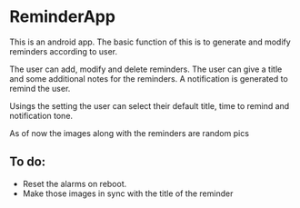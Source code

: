 # ReminderApp
This is an android app. The basic function of this is to generate and modify reminders according to user.

The user can add, modify and delete reminders.
The user can give a title and some additional notes for the reminders.
A notification is generated to remind the user.

Usings the setting the user can select their default title, time to remind and notification tone.

As of now the images along with the reminders are random pics

## To do: ##
* Reset the alarms on reboot.
* Make those images in sync with the title of the reminder
